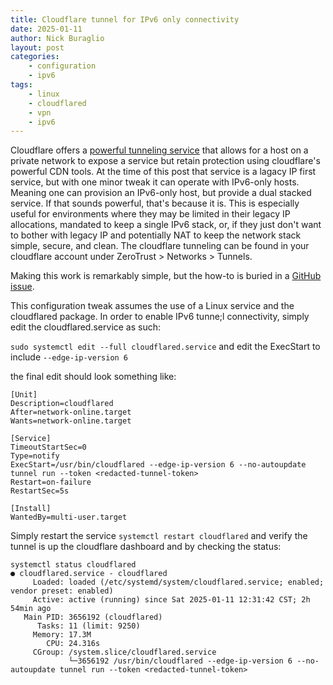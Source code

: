 ```yaml
---
title: Cloudflare tunnel for IPv6 only connectivity
date: 2025-01-11
author: Nick Buraglio
layout: post
categories:
    - configuration
    - ipv6
tags:
    - linux
    - cloudflared
    - vpn
    - ipv6
---
```


Cloudflare offers a [powerful tunneling service](https://developers.cloudflare.com/cloudflare-one/connections/connect-networks/) that allows for a host on a private network to expose a service but retain protection using cloudflare's powerful CDN tools. At the time of this post that service is a lagacy IP first service, but with one minor tweak it can operate with IPv6-only hosts. Meaning one can provision an IPv6-only host, but provide a dual stacked service. If that sounds powerful, that's because it is. This is especially useful for environments where they may be limited in their legacy IP allocations, mandated to keep a single IPv6 stack, or, if they just don't want to bother with legacy IP and potentially NAT to keep the network stack simple, secure, and clean.
The cloudflare tunneling can be found in your cloudflare account under ZeroTrust > Networks > Tunnels. 


Making this work is remarkably simple, but the how-to is buried in a [GitHub issue](https://github.com/cloudflare/cloudflared/issues/842).

This configuration tweak assumes the use of a Linux service and the cloudflared package. In order to enable IPv6 tunne;l connectivity, simply edit the cloudflared.service as such:

`sudo systemctl edit --full cloudflared.service` and edit the ExecStart to include `--edge-ip-version 6`

the final edit should look something like:

```
[Unit]
Description=cloudflared
After=network-online.target
Wants=network-online.target

[Service]
TimeoutStartSec=0
Type=notify
ExecStart=/usr/bin/cloudflared --edge-ip-version 6 --no-autoupdate tunnel run --token <redacted-tunnel-token>
Restart=on-failure
RestartSec=5s

[Install]
WantedBy=multi-user.target
```

Simply restart the service `systemctl restart cloudflared` and verify the tunnel is up the cloudflare dashboard and by checking the status:

```
systemctl status cloudflared
● cloudflared.service - cloudflared
     Loaded: loaded (/etc/systemd/system/cloudflared.service; enabled; vendor preset: enabled)
     Active: active (running) since Sat 2025-01-11 12:31:42 CST; 2h 54min ago
   Main PID: 3656192 (cloudflared)
      Tasks: 11 (limit: 9250)
     Memory: 17.3M
        CPU: 24.316s
     CGroup: /system.slice/cloudflared.service
             └─3656192 /usr/bin/cloudflared --edge-ip-version 6 --no-autoupdate tunnel run --token <redacted-tunnel-token>
```
